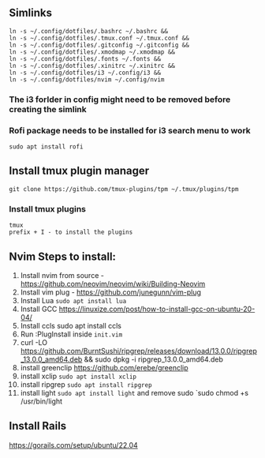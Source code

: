 ## Simlinks

```
ln -s ~/.config/dotfiles/.bashrc ~/.bashrc &&
ln -s ~/.config/dotfiles/.tmux.conf ~/.tmux.conf &&
ln -s ~/.config/dotfiles/.gitconfig ~/.gitconfig &&
ln -s ~/.config/dotfiles/.xmodmap ~/.xmodmap &&
ln -s ~/.config/dotfiles/.fonts ~/.fonts &&
ln -s ~/.config/dotfiles/.xinitrc ~/.xinitrc &&
ln -s ~/.config/dotfiles/i3 ~/.config/i3 &&
ln -s ~/.config/dotfiles/nvim ~/.config/nvim
```
### The i3 forlder in config might need to be removed before creating the simlink
### Rofi package needs to be installed for i3 search menu to work
```
sudo apt install rofi
```

## Install tmux plugin manager
 
 ```
 git clone https://github.com/tmux-plugins/tpm ~/.tmux/plugins/tpm
 ```
 
### Install tmux plugins
```
tmux
prefix + I - to install the plugins
```

## Nvim Steps to install:
1. Install nvim from source - https://github.com/neovim/neovim/wiki/Building-Neovim
2. Install vim plug - https://github.com/junegunn/vim-plug
3. Install Lua `sudo apt install lua`
4. Install GCC https://linuxize.com/post/how-to-install-gcc-on-ubuntu-20-04/
5. Install ccls sudo apt install ccls
6. Run :PlugInstall inside `init.vim`
7. curl -LO https://github.com/BurntSushi/ripgrep/releases/download/13.0.0/ripgrep_13.0.0_amd64.deb && sudo dpkg -i ripgrep_13.0.0_amd64.deb
8. install greenclip https://github.com/erebe/greenclip
9. install xclip `sudo apt install xclip`
10. install ripgrep `sudo apt install ripgrep`
11. install light `sudo apt install light` and remove sudo `sudo chmod +s /usr/bin/light

## Install Rails
https://gorails.com/setup/ubuntu/22.04
